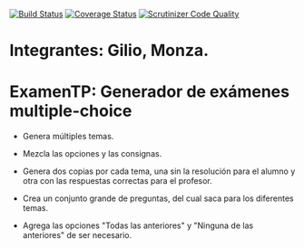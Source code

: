 [![Build Status](https://travis-ci.org/Sofiamonza/ExamenTP.svg?branch=master)](https://travis-ci.org/Sofiamonza/ExamenTP)
[![Coverage Status](https://coveralls.io/repos/github/Sofiamonza/ExamenTP/badge.svg?branch=master)](https://coveralls.io/github/Sofiamonza/ExamenTP?branch=master)
[![Scrutinizer Code Quality](https://scrutinizer-ci.com/g/Sofiamonza/ExamenTP/badges/quality-score.png?b=master)](https://scrutinizer-ci.com/g/Sofiamonza/ExamenTP/?branch=master)

# Integrantes: Gilio, Monza.

# ExamenTP: Generador de exámenes multiple-choice

- Genera múltiples temas.

- Mezcla las opciones y las consignas.

- Genera dos copias por cada tema, una sin la resolución para el alumno y otra con las respuestas correctas para el profesor.

- Crea un conjunto grande de preguntas, del cual saca para los diferentes temas.

- Agrega las opciones "Todas las anteriores" y "Ninguna de las anteriores" de ser necesario.
 

